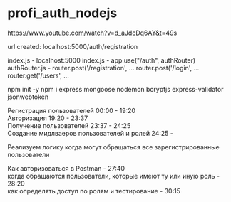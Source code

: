 # profi_auth_nodejs

https://www.youtube.com/watch?v=d_aJdcDq6AY&t=49s


url created:
localhost:5000/auth/registration

index.js - localhost:5000
index.js - app.use("/auth", authRouter)
authRouter.js - router.post('/registration', ...
                router.post('/login', ...
                router.get('/users', ...


npm init -y
npm i express mongoose nodemon bcryptjs express-validator jsonwebtoken


Регистрация пользователей 00:00 - 19:20 \
Авторизация 19:20 - 23:37 \
Получение пользователей 23:37 - 24:25\
Создание мидлваеров пользователей и ролей 24:25 - 

Реализуем логику когда могут обращаться все зарегистрированные пользователи

Как авторизоваться в Postman - 27:40\
когда обращаются пользователи, которые имеют ту или иную роль - 28:20\
как определять доступ по ролям и тестирование - 30:15